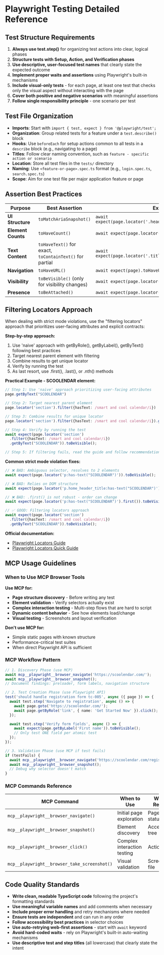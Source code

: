 # Playwright Testing Detailed Reference

## Test Structure Requirements

1. **Always use test.step()** for organizing test actions into clear, logical phases
2. **Structure tests with Setup, Action, and Verification phases**
3. **Use descriptive, user-focused test names** that clearly state the expected outcome
4. **Implement proper waits and assertions** using Playwright's built-in mechanisms
5. **Include visual-only tests** - for each page, at least one test that checks only the visual aspect without interacting with the page
6. **Cover both positive and negative scenarios** with meaningful assertions
7. **Follow single responsibility principle** - one scenario per test

## Test File Organization

- **Imports**: Start with `import { test, expect } from '@playwright/test';`
- **Organization**: Group related tests for a feature under a `test.describe()` block
- **Hooks**: Use `beforeEach` for setup actions common to all tests in a `describe` block (e.g., navigating to a page)
- **Titles**: Follow clear naming convention, such as `feature - specific action or scenario`
- **Location**: Store all test files in the `tests/` directory
- **Naming**: Use `<feature-or-page>.spec.ts` format (e.g., `login.spec.ts`, `search.spec.ts`)
- **Scope**: Aim for one test file per major application feature or page

## Assertion Best Practices

| Purpose | Best Assertion | Example |
|---------|----------------|---------|
| **UI Structure** | `toMatchAriaSnapshot()` | `await expect(page.locator('.header')).toMatchAriaSnapshot();` |
| **Element Counts** | `toHaveCount()` | `await expect(page.locator('.item')).toHaveCount(3);` |
| **Text Content** | `toHaveText()` for exact, `toContainText()` for partial | `await expect(page.locator('.title')).toHaveText('Welcome');` |
| **Navigation** | `toHaveURL()` | `await expect(page).toHaveURL(/dashboard/);` |
| **Visibility** | `toBeVisible()` (only for visibility changes) | `await expect(page.locator('.modal')).toBeVisible();` |
| **Presence** | `toBeAttached()` | `await expect(page.locator('.dynamic')).toBeAttached();` |

## Filtering Locators Approach

When dealing with strict mode violations, use the "filtering locators" approach that prioritizes user-facing attributes and explicit contracts:

**Step-by-step approach:**
1. Use 'naive' approach with getByRole(), getByLabel(), getByText() following best practices
2. Target nearest parent element with filtering
3. Combine results to get unique locator
4. Verify by running the test
5. As last resort, use .first(), .last(), or .nth() methods

**Practical Example - SCOOLENDAR element:**

```typescript
// Step 1: Use 'naive' approach prioritizing user-facing attributes
page.getByText("SCOOLENDAR")

// Step 2: Target nearest parent element
page.locator('section').filter({hasText: /smart and cool calendar/i})

// Step 3: Combine results for unique locator
page.locator('section').filter({hasText: /smart and cool calendar/i}).getByText("SCOOLENDAR")

// Step 4: Verify by running the test
await expect(page.locator('section')
  .filter({hasText: /smart and cool calendar/i})
  .getByText("SCOOLENDAR")).toBeVisible();

// Step 5: If filtering fails, read the guide and follow recommendations
```

**Common strict mode violation fixes:**
```typescript
// ❌ BAD: Ambiguous selector, resolves to 2 elements
await expect(page.locator('p:has-text("SCOOLENDAR")')).toBeVisible();

// ❌ BAD: Relies on DOM structure
await expect(page.locator('p.home_header_title:has-text("SCOOLENDAR")')).toBeVisible();

// ❌ BAD: .first() is not robust - order can change
await expect(page.locator('p:has-text("SCOOLENDAR")').first()).toBeVisible();

// ✅ GOOD: Filtering locators approach
await expect(page.locator('section')
  .filter({hasText: /smart and cool calendar/i})
  .getByText("SCOOLENDAR")).toBeVisible();
```

**Official documentation:**
- [Playwright Locators Guide](https://playwright.dev/docs/locators#locating-elements)
- [Playwright Locators Quick Guide](https://playwright.dev/docs/locators#quick-guide)

## MCP Usage Guidelines

### When to Use MCP Browser Tools

**Use MCP for:**
- **Page structure discovery** - Before writing any test
- **Element validation** - Verify selectors actually exist
- **Complex interaction testing** - Multi-step flows that are hard to script
- **Dynamic content behavior** - See how elements load/change
- **Visual testing** - Screenshots and layout verification

**Don't use MCP for:**
- Simple static pages with known structure
- Performance-critical test suites
- When direct Playwright API is sufficient

### MCP Workflow Pattern

```typescript
// 1. Discovery Phase (use MCP)
await mcp__playwright__browser_navigate('https://scoolendar.com/');
await mcp__playwright__browser_snapshot();
// Document findings: preloader, form labels, navigation structure

// 2. Test Creation Phase (use Playwright API)
test('should handle registration form tc-005', async ({ page }) => {
  await test.step('Navigate to registration', async () => {
    await page.goto('https://scoolendar.com/');
    await page.getByRole('link', { name: 'Get Started Now' }).click();
  });

  await test.step('Verify form fields', async () => {
    await expect(page.getByLabel('First name')).toBeVisible();
    // Only test ONE field per atomic test
  });
});

// 3. Validation Phase (use MCP if test fails)
if (testFails) {
  await mcp__playwright__browser_navigate('https://scoolendar.com/register');
  await mcp__playwright__browser_snapshot();
  // Debug why selector doesn't match
}
```

### MCP Commands Reference

| MCP Command | When to Use | What it Returns |
|-------------|-------------|-----------------|
| `mcp__playwright__browser_navigate()` | Initial page exploration | Page load status |
| `mcp__playwright__browser_snapshot()` | Element discovery | Accessibility tree |
| `mcp__playwright__browser_click()` | Complex interaction testing | Action result |
| `mcp__playwright__browser_take_screenshot()` | Visual validation | Screenshot file |

## Code Quality Standards

- **Write clean, readable TypeScript code** following the project's formatting standards
- **Use meaningful variable names** and add comments when necessary
- **Include proper error handling** and retry mechanisms where needed
- **Ensure tests are independent** and can run in any order
- **Follow accessibility best practices** in selector choices
- **Use auto-retrying web-first assertions** - start with `await` keyword
- **Avoid hard-coded waits** - rely on Playwright's built-in auto-waiting mechanisms
- **Use descriptive test and step titles** (all lowercase) that clearly state the intent